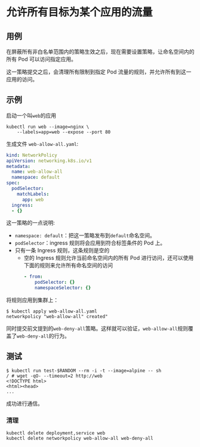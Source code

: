# 允许所有目标为某个应用的流量


## 用例

在屏蔽所有非白名单范围内的策略生效之后，现在需要设置策略，让命名空间内的所有 Pod 可以访问指定应用。

这一策略提交之后，会清理所有限制到指定 Pod 流量的规则，并允许所有到这一应用的访问。

## 示例

启动一个叫`web`的应用

~~~
kubectl run web --image=nginx \
    --labels=app=web --expose --port 80
~~~

生成文件 `web-allow-all.yaml`:

```yaml
kind: NetworkPolicy
apiVersion: networking.k8s.io/v1
metadata:
  name: web-allow-all
  namespace: default
spec:
  podSelector:
    matchLabels:
      app: web
  ingress:
  - {}
```

这一策略的一点说明:

- `namespace: default`：把这一策略发布到`default`命名空间。
- `podSelector`：ingress 规则将会应用到符合标签条件的 Pod 上。
- 只有一条 Ingress 规则，这条规则是空的
  - 空的 Ingress 规则允许当前命名空间内的所有 Pod 进行访问，还可以使用下面的规则来允许所有命名空间的访问
    ~~~yaml
    - from:
        podSelector: {}
        namespaceSelector: {}
    ~~~

将规则应用到集群上：

```
$ kubectl apply web-allow-all.yaml
networkpolicy "web-allow-all" created"
```

同时提交前文提到的`web-deny-all`策略。这样就可以验证，`web-allow-all`规则覆盖了`web-deny-all`的行为。

## 测试

    $ kubectl run test-$RANDOM --rm -i -t --image=alpine -- sh
    / # wget -qO- --timeout=2 http://web
    <!DOCTYPE html>
    <html><head>
    ...

成功进行通信。

### 清理

```
kubectl delete deployment,service web
kubectl delete networkpolicy web-allow-all web-deny-all
```
